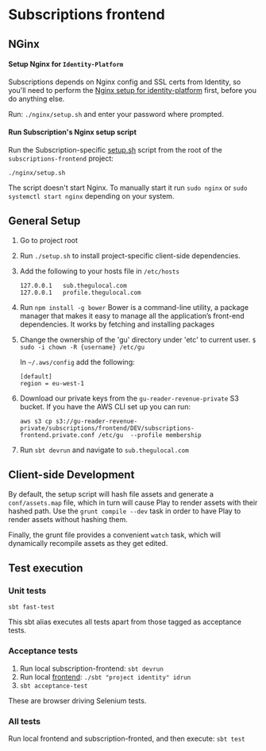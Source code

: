 # Subscriptions frontend

## NGinx

#### Setup Nginx for `Identity-Platform`

Subscriptions depends on Nginx config and SSL certs from Identity, so you'll need to perform the
[Nginx setup for identity-platform](https://github.com/guardian/identity-platform/blob/master/README.md#setup-nginx-for-local-development)
first, before you do anything else.

   Run: `./nginx/setup.sh` and enter your password where prompted.

#### Run Subscription's Nginx setup script

Run the Subscription-specific [setup.sh](nginx/setup.sh) script from the root
of the `subscriptions-frontend` project:

```
./nginx/setup.sh
```

The script doesn't start Nginx. To manually start it run `sudo nginx` or `sudo systemctl start nginx`
depending on your system.


## General Setup

1. Go to project root
1. Run `./setup.sh` to install project-specific client-side dependencies.
1. Add the following to your hosts file in `/etc/hosts`

   ```
   127.0.0.1   sub.thegulocal.com
   127.0.0.1   profile.thegulocal.com
   ```

1. Run `npm install -g bower`
   Bower is a command-line utility, a package manager that makes it easy to manage all the application’s front-end dependencies. It works by fetching and installing packages
1. Change the ownership of the 'gu' directory under 'etc' to current user.
   `$ sudo -i chown -R {username} /etc/gu`

   In `~/.aws/config` add the following:

   ```
   [default]
   region = eu-west-1
   ```

1. Download our private keys from the `gu-reader-revenue-private` S3 bucket. If you have the AWS CLI set up you can run:

    ```
    aws s3 cp s3://gu-reader-revenue-private/subscriptions/frontend/DEV/subscriptions-frontend.private.conf /etc/gu  --profile membership
    ```

1. Run ``` sbt devrun ``` and navigate to ```sub.thegulocal.com```

## Client-side Development

By default, the setup script will hash file assets and generate a `conf/assets.map` file,
which in turn will cause Play to render assets with their hashed path. Use the `grunt compile --dev`
task in order to have Play to render assets without hashing them.

Finally, the grunt file provides a
convenient `watch` task, which will dynamically recompile assets as they get edited.

## Test execution

### Unit tests

`sbt fast-test`

This sbt alias executes all tests apart from those tagged as acceptance tests.

### Acceptance tests

1. Run local subscription-frontend: `sbt devrun`
2. Run local [frontend](https://github.com/guardian/frontend): `./sbt "project identity" idrun`
3. `sbt acceptance-test`

These are browser driving Selenium tests.

### All tests

Run local frontend and subscription-fronted, and then execute: `sbt test`

